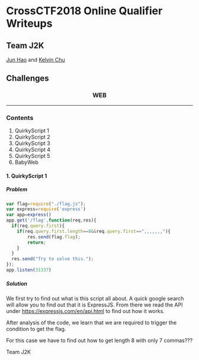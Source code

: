 # CrossCTF2018 Online Qualifier Writeups
## Team J2K
[Jun Hao](https://github.com/xephersteel) and [Kelvin Chu](https://github.com/x3sphiorx)
## Challenges
<h3 align="center">WEB</h3>

---

### Contents
1. QuirkyScript 1
2. QuirkyScript 2
3. QuirkyScript 3
4. QuirkyScript 4
5. QuirkyScript 5
6. BabyWeb

#### 1. QuirkyScript 1
##### Problem
```javascript
var flag=require("./flag.js");
var express=require('express')
var app=express()
app.get('/flag',function(req,res){
  if(req.query.first){
    if(req.query.first.length==8&&req.query.first==",,,,,,,"){
        res.send(flag.flag);
        return;
    }
  }
  res.send("Try to solve this.");
});
app.listen(31337)
```
##### Solution
We first try to find out what is this script all about. A quick google search will allow you to find out that it is ExpressJS. From there we read the API under https://expressjs.com/en/api.html to find out how it works.

After analysis of the code, we learn that we are required to trigger the condition to get the flag. 

For this case we have to find out how to get length 8 with only 7 commas???

Team J2K
